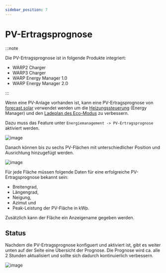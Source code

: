 ```yaml
---
sidebar_position: 7
---
```


# PV-Ertragsprognose

:::note

Die PV-Ertragsprognose ist in folgende Produkte integriert:

* WARP2 Charger
* WARP3 Charger
* WARP Energy Manager 1.0
* WARP Energy Manager 2.0

:::

Wenn eine PV-Anlage vorhanden ist, kann eine PV-Ertragsprognose von [forecast.solar](https://forecast.solar/) verwendet werden um die [Heizungssteuerung](/doc/webinterface/energy_management/heating.md) (Energy Manager) und den [Ladeplan des Eco-Modus](/doc/webinterface/energy_management/eco_mode.md) zu verbessern.

Dazu muss das Feature unter `Energiemanagement -> PV-Ertragsprognose` aktiviert werden.

![image](/img/solar_forecast/configuration.png)

Danach können bis zu sechs PV-Flächen mit unterschiedlicher Position und Ausrichtung hinzugefügt werden.

![image](/img/solar_forecast/plane.png)

Für jede Fläche müssen folgende Daten für eine erfolgreiche PV-Ertragsprognose bekannt sein:

* Breitengrad,
* Längengrad,
* Neigung,
* Azimut und
* Peak-Leistung der PV-Fläche in kWp.

Zusätzlich kann der Fläche ein Anzeigename gegeben werden.

## Status

Nachdem die PV-Ertragsprognose konfiguert und aktiviert ist, gibt es weiter unten auf der Seite eine Übersicht der Prognose. Die Prognose wird ca. alle 2 Stunden aktualisiert und sollte sich dadurch kontinuierlich verbessern.

![image](/img/solar_forecast/status.png)

